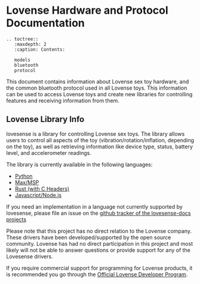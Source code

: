 # Lovense Hardware and Protocol Documentation

```eval_rst
.. toctree::
   :maxdepth: 2
   :caption: Contents:

   models
   bluetooth
   protocol
 ```

This document contains information about Lovense sex toy hardware, and
the common bluetooth protocol used in all Lovense toys. This
information can be used to access Lovense toys and create new
libraries for controlling features and receiving information from
them.

## Lovense Library Info

lovesense is a library for controlling Lovense sex toys. The library
allows users to control all aspects of the toy
(vibration/rotation/inflation, depending on the toy), as well as
retrieving information like device type, status, battery level, and
accelerometer readings.

The library is currently available in the following languages:

-  [Python](http://github.com/metafetish/lovesense-py)
-  [Max/MSP](http://github.com/metafetish/lovesense-max)
-  [Rust (with C Headers)](http://github.com/metafetish/lovesense-rs)
-  [Javascript/Node.js](http://github.com/metafetish/lovesense-js)

If you need an implementation in a language not currently supported by
lovesense, please file an issue on the [github tracker of the
lovesense-docs projects](http://github.com/metafetish/lovesense-docs/issues)

Please note that this project has no direct relation to the Lovense
company. These drivers have been developed/supported by the open source
community. Lovense has had no direct participation in this project and
most likely will not be able to answer questions or provide support for
any of the Lovesense drivers.

If you require commercial support for programming for Lovense products,
it is recommended you go through the [Official Lovense Developer
Program](https://www.lovense.com/sextoys/developer).
